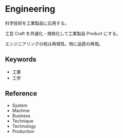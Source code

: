 # Engineering

科学技術を工業製品に応用する。

工芸 Craft を共通化・規格化して工業製品 Product にする。

エンジニアリングの核は再現性。特に品質の再現。

## Keywords

- 工業
- 工学

## Reference

- System
- Machine
- Business
- Technique
- Technology
- Production
